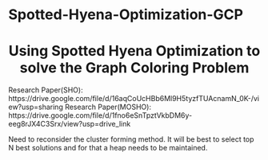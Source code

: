 # Spotted-Hyena-Optimization-GCP
<h1 align="center">Using Spotted Hyena Optimization to solve the Graph Coloring Problem</h1>
Research Paper(SHO): https://drive.google.com/file/d/16aqCoUcHBb6Ml9H5tyzfTUAcnamN_0K-/view?usp=sharing
Research Paper(MOSHO): https://drive.google.com/file/d/1fno6eSnTpztVkbDM6y-eeg8rJX4C3Srx/view?usp=drive_link
<p>Need to reconsider the cluster forming method. It will be best to select top N best solutions and for that a heap needs to be maintained.</p>

